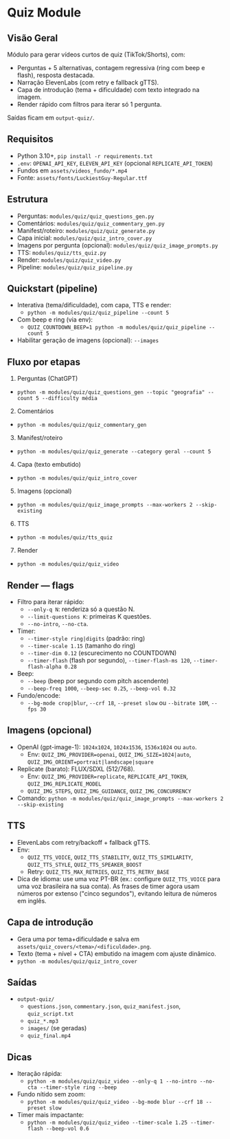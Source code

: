 # Quiz Module

## Visão Geral
Módulo para gerar vídeos curtos de quiz (TikTok/Shorts), com:
- Perguntas + 5 alternativas, contagem regressiva (ring com beep e flash), resposta destacada.
- Narração ElevenLabs (com retry e fallback gTTS).
- Capa de introdução (tema + dificuldade) com texto integrado na imagem.
- Render rápido com filtros para iterar só 1 pergunta.

Saídas ficam em `output-quiz/`.

## Requisitos
- Python 3.10+, `pip install -r requirements.txt`
- `.env`: `OPENAI_API_KEY`, `ELEVEN_API_KEY` (opcional `REPLICATE_API_TOKEN`)
- Fundos em `assets/videos_fundo/*.mp4`
- Fonte: `assets/fonts/LuckiestGuy-Regular.ttf`

## Estrutura
- Perguntas: `modules/quiz/quiz_questions_gen.py`
- Comentários: `modules/quiz/quiz_commentary_gen.py`
- Manifest/roteiro: `modules/quiz/quiz_generate.py`
- Capa inicial: `modules/quiz/quiz_intro_cover.py`
- Imagens por pergunta (opcional): `modules/quiz/quiz_image_prompts.py`
- TTS: `modules/quiz/tts_quiz.py`
- Render: `modules/quiz/quiz_video.py`
- Pipeline: `modules/quiz/quiz_pipeline.py`

## Quickstart (pipeline)
- Interativa (tema/dificuldade), com capa, TTS e render:
  - `python -m modules/quiz/quiz_pipeline --count 5`
- Com beep e ring (via env):
  - `QUIZ_COUNTDOWN_BEEP=1 python -m modules/quiz/quiz_pipeline --count 5`
- Habilitar geração de imagens (opcional): `--images`

## Fluxo por etapas
1) Perguntas (ChatGPT)
- `python -m modules/quiz/quiz_questions_gen --topic "geografia" --count 5 --difficulty média`
2) Comentários
- `python -m modules/quiz/quiz_commentary_gen`
3) Manifest/roteiro
- `python -m modules/quiz/quiz_generate --category geral --count 5`
4) Capa (texto embutido)
- `python -m modules/quiz/quiz_intro_cover`
5) Imagens (opcional)
- `python -m modules/quiz/quiz_image_prompts --max-workers 2 --skip-existing`
6) TTS
- `python -m modules/quiz/tts_quiz`
7) Render
- `python -m modules/quiz/quiz_video`

## Render — flags
- Filtro para iterar rápido:
  - `--only-q N`: renderiza só a questão N.
  - `--limit-questions K`: primeiras K questões.
  - `--no-intro`, `--no-cta`.
- Timer:
  - `--timer-style ring|digits` (padrão: ring)
  - `--timer-scale 1.15` (tamanho do ring)
  - `--timer-dim 0.12` (escurecimento no COUNTDOWN)
  - `--timer-flash` (flash por segundo), `--timer-flash-ms 120`, `--timer-flash-alpha 0.28`
- Beep:
  - `--beep` (beep por segundo com pitch ascendente)
  - `--beep-freq 1000`, `--beep-sec 0.25`, `--beep-vol 0.32`
- Fundo/encode:
  - `--bg-mode crop|blur`, `--crf 18`, `--preset slow` ou `--bitrate 10M`, `--fps 30`

## Imagens (opcional)
- OpenAI (gpt-image-1): `1024x1024`, `1024x1536`, `1536x1024` ou `auto`.
  - Env: `QUIZ_IMG_PROVIDER=openai`, `QUIZ_IMG_SIZE=1024|auto`, `QUIZ_IMG_ORIENT=portrait|landscape|square`
- Replicate (barato): FLUX/SDXL (512/768).
  - Env: `QUIZ_IMG_PROVIDER=replicate`, `REPLICATE_API_TOKEN`, `QUIZ_IMG_REPLICATE_MODEL`
  - `QUIZ_IMG_STEPS`, `QUIZ_IMG_GUIDANCE`, `QUIZ_IMG_CONCURRENCY`
- Comando: `python -m modules/quiz/quiz_image_prompts --max-workers 2 --skip-existing`

## TTS
- ElevenLabs com retry/backoff + fallback gTTS.
- Env:
  - `QUIZ_TTS_VOICE`, `QUIZ_TTS_STABILITY`, `QUIZ_TTS_SIMILARITY`, `QUIZ_TTS_STYLE`, `QUIZ_TTS_SPEAKER_BOOST`
  - Retry: `QUIZ_TTS_MAX_RETRIES`, `QUIZ_TTS_RETRY_BASE`
 - Dica de idioma: use uma voz PT-BR (ex.: configure `QUIZ_TTS_VOICE` para uma voz brasileira na sua conta). As frases de timer agora usam números por extenso ("cinco segundos"), evitando leitura de números em inglês.

## Capa de introdução
- Gera uma por tema+dificuldade e salva em `assets/quiz_covers/<tema>/<dificuldade>.png`.
- Texto (tema + nível + CTA) embutido na imagem com ajuste dinâmico.
- `python -m modules/quiz/quiz_intro_cover`

## Saídas
- `output-quiz/`
  - `questions.json`, `commentary.json`, `quiz_manifest.json`, `quiz_script.txt`
  - `quiz_*.mp3`
  - `images/` (se geradas)
  - `quiz_final.mp4`

## Dicas
- Iteração rápida:
  - `python -m modules/quiz/quiz_video --only-q 1 --no-intro --no-cta --timer-style ring --beep`
- Fundo nítido sem zoom:
  - `python -m modules/quiz/quiz_video --bg-mode blur --crf 18 --preset slow`
- Timer mais impactante:
  - `python -m modules/quiz/quiz_video --timer-scale 1.25 --timer-flash --beep-vol 0.6`

